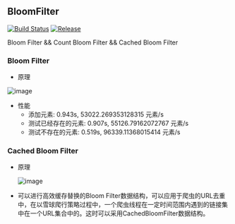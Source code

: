 ## BloomFilter
[![Build Status](https://travis-ci.org/letcheng/BloomFilter.svg?branch=master)](https://travis-ci.org/letcheng/BloomFilter)
[![Release](https://jitpack.io/v/letcheng/BloomFilter.svg)](https://jitpack.io/#letcheng/BloomFilter)

Bloom Filter &amp;&amp; Count Bloom Filter &amp;&amp; Cached Bloom Filter

### Bloom Filter

- 原理 
 
 ![image](https://github.com/letcheng/BloomFilter/raw/master/src/main/resources/bloom-filter.JPG)


- 性能
  + 添加元素: 0.943s, 53022.269353128315 元素/s
  + 测试已经存在的元素: 0.907s, 55126.79162072767 元素/s
  + 测试不存在的元素: 0.519s, 96339.11368015414 元素/s

### Cached Bloom Filter

- 原理 
  
   ![image](https://github.com/letcheng/BloomFilter/raw/master/src/main/resources/cached-bloom-filter.JPG)
  
- 可以进行高效缓存替换的Bloom Filter数据结构，可以应用于爬虫的URL去重中，在以雪球爬行策略过程中，一个爬虫线程在一定时间范围内遇到的链接集中在一个URL集合中的。这时可以采用CachedBloomFilter数据结构。
